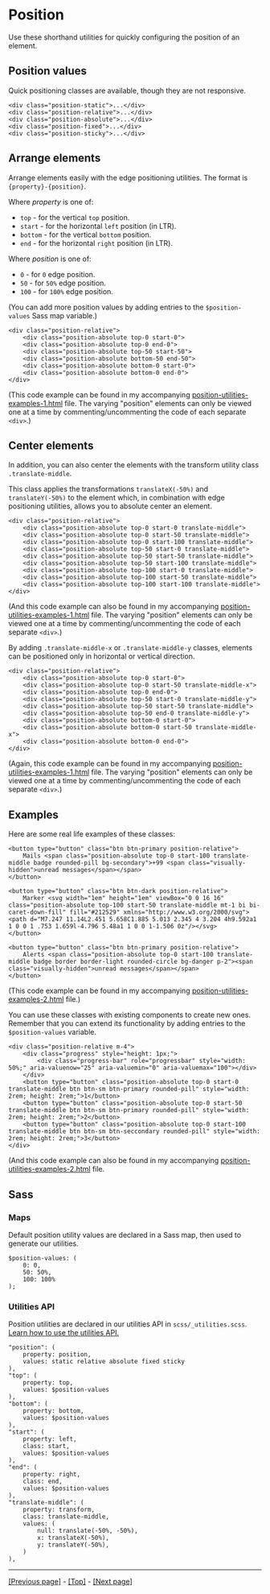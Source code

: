 # Position

Use these shorthand utilities for quickly configuring the position of an element.

## Position values

Quick positioning classes are available, though they are not responsive.
```
<div class="position-static">...</div>
<div class="position-relative">...</div>
<div class="position-absolute">...</div>
<div class="position-fixed">...</div>
<div class="position-sticky">...</div>
```

## Arrange elements

Arrange elements easily with the edge positioning utilities. The format is `{property}-{position}`.

Where *property* is one of:

* `top` - for the vertical `top` position.
* `start` - for the horizontal `left` position (in LTR).
* `bottom` - for the vertical `bottom` position.
* `end` - for the horizontal `right` position (in LTR).

Where *position* is one of:

* `0` - for `0` edge position.
* `50` - for `50%` edge position.
* `100` - for `100%` edge position.

(You can add more position values by adding entries to the `$position-values` Sass map variable.)
```
<div class="position-relative">
    <div class="position-absolute top-0 start-0">
    <div class="position-absolute top-0 end-0">
    <div class="position-absolute top-50 start-50">
    <div class="position-absolute bottom-50 end-50">
    <div class="position-absolute bottom-0 start-0">
    <div class="position-absolute bottom-0 end-0">
</div>
```
(This code example can be found in my accompanying [position-utilities-examples-1.html](https://github.com/AndrewSRea/My_Learning_Port/blob/main/Bootstrap/Utilities/Position/position-utilities-examples-1.html) file. The varying "position" elements can only be viewed one at a time by commenting/uncommenting the code of each separate `<div>`.)

## Center elements

In addition, you can also center the elements with the transform utility class `.translate-middle`.

This class applies the transformations `translateX(-50%)` and `translateY(-50%)` to the element which, in combination with edge positioning utilities, allows you to absolute center an element.
```
<div class="position-relative">
    <div class="position-absolute top-0 start-0 translate-middle">
    <div class="position-absolute top-0 start-50 translate-middle">
    <div class="position-absolute top-0 start-100 translate-middle">
    <div class="position-absolute top-50 start-0 translate-middle">
    <div class="position-absolute top-50 start-50 translate-middle">
    <div class="position-absolute top-50 start-100 translate-middle">
    <div class="position-absolute top-100 start-0 translate-middle">
    <div class="position-absolute top-100 start-50 translate-middle">
    <div class="position-absolute top-100 start-100 translate-middle">
</div>
```
(And this code example can also be found in my accompanying [position-utilities-examples-1.html](https://github.com/AndrewSRea/My_Learning_Port/blob/main/Bootstrap/Utilities/Position/position-utilities-examples-1.html) file. The varying "position" elements can only be viewed one at a time by commenting/uncommenting the code of each separate `<div>`.)

By adding `.translate-middle-x` or `.translate-middle-y` classes, elements can be positioned only in horizontal or vertical direction.
```
<div class="position-relative">
    <div class="position-absolute top-0 start-0">
    <div class="position-absolute top-0 start-50 translate-middle-x">
    <div class="position-absolute top-0 end-0">
    <div class="position-absolute top-50 start-0 translate-middle-y">
    <div class="position-absolute top-50 start-50 translate-middle">
    <div class="position-absolute top-50 end-0 translate-middle-y">
    <div class="position-absolute bottom-0 start-0">
    <div class="position-absolute bottom-0 start-50 translate-middle-x">
    <div class="position-absolute bottom-0 end-0">
</div>
```
(Again, this code example can be found in my accompanying [position-utilities-examples-1.html](https://github.com/AndrewSRea/My_Learning_Port/blob/main/Bootstrap/Utilities/Position/position-utilities-examples-1.html) file. The varying "position" elements can only be viewed one at a time by commenting/uncommenting the code of each separate `<div>`.)

## Examples

Here are some real life examples of these classes:
```
<button type="button" class="btn btn-primary position-relative">
    Mails <span class="position-absolute top-0 start-100 translate-middle badge rounded-pill bg-secondary">+99 <span class="visually-hidden">unread messages</span></span>
</button>

<button type="button" class="btn btn-dark position-relative">
    Marker <svg width="1em" height="1em" viewBox="0 0 16 16" class="position-absolute top-100 start-50 translate-middle mt-1 bi bi-caret-down-fill" fill="#212529" xmlns="http://www.w3.org/2000/svg"><path d="M7.247 11.14L2.451 5.658C1.885 5.013 2.345 4 3.204 4h9.592a1 1 0 0 1 .753 1.659l-4.796 5.48a1 1 0 0 1-1.506 0z"/></svg>
</button>

<button type="button" class="btn btn-primary position-relative">
    Alerts <span class="position-absolute top-0 start-100 translate-middle badge border border-light rounded-circle bg-danger p-2"><span class="visually-hidden">unread messages</span></span>
</button>
```
(This code example can be found in my accompanying [position-utilities-examples-2.html](https://github.com/AndrewSRea/My_Learning_Port/blob/main/Bootstrap/Utilities/Position/position-utilities-examples-2.html) file.)

You can use these classes with existing components to create new ones. Remember that you can extend its functionality by adding entries to the `$position-values` variable.
```
<div class="position-relative m-4">
    <div class="progress" style="height: 1px;">
        <div class="progress-bar" role="progressbar" style="width: 50%;" aria-valuenow="25" aria-valuemin="0" aria-valuemax="100"></div>
    </div>
    <button type="button" class="position-absolute top-0 start-0 translate-middle btn btn-sm btn-primary rounded-pill" style="width: 2rem; height: 2rem;">1</button>
    <button type="button" class="position-absolute top-0 start-50 translate-middle btn btn-sm btn-primary rounded-pill" style="width: 2rem; height: 2rem;">2</button>
    <button type="button" class="position-absolute top-0 start-100 translate-middle btn btn-sm btn-seccondary rounded-pill" style="width: 2rem; height: 2rem;">3</button>
</div>
```
(And this code example can also be found in my accompanying [position-utilities-examples-2.html](https://github.com/AndrewSRea/My_Learning_Port/blob/main/Bootstrap/Utilities/Position/position-utilities-examples-2.html) file.

## Sass

### Maps

Default position utility values are declared in a Sass map, then used to generate our utilities.
```
$position-values: (
    0: 0,
    50: 50%,
    100: 100%
);
```

### Utilities API

Position utilities are declared in our utilities API in `scss/_utilities.scss`. [Learn how to use the utilities API.](https://github.com/AndrewSRea/My_Learning_Port/tree/main/Bootstrap/Utilities/API#using-the-api)
```
"position": (
    property: position,
    values: static relative absolute fixed sticky
),
"top": (
    property: top,
    values: $position-values
),
"bottom": (
    property: bottom,
    values: $position-values
),
"start": (
    property: left,
    class: start,
    values: $position-values
),
"end": (
    property: right,
    class: end,
    values: $position-values
),
"translate-middle": (
    property: transform,
    class: translate-middle,
    values: (
        null: translate(-50%, -50%),
        x: translateX(-50%),
        y: translateY(-50%),
    )
),
```

<hr>

[[Previous page]](https://github.com/AndrewSRea/My_Learning_Port/tree/main/Bootstrap/Utilities/Overflow#overflow) - [[Top]](https://github.com/AndrewSRea/My_Learning_Port/tree/main/Bootstrap/Utilities/Position#position) - [[Next page]](https://github.com/AndrewSRea/My_Learning_Port/tree/main/Bootstrap/Utilities/Shadows#shadows)